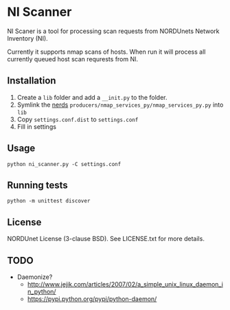 # NI Scanner

NI Scaner is a tool for processing scan requests from NORDUnets Network Inventory (NI).

Currently it supports nmap scans of hosts. When run it will process all currently queued host scan requrests from NI.

## Installation

1. Create a `lib` folder and add a `__init.py` to the folder.
2. Symlink the [nerds](https://github.com/fredrikt/nerds) `producers/nmap_services_py/nmap_services_py.py` into `lib`
3. Copy `settings.conf.dist` to `settings.conf`
4. Fill in settings

## Usage

    python ni_scanner.py -C settings.conf

## Running tests

    python -m unittest discover

## License

NORDUnet License (3-clause BSD). See LICENSE.txt for more details.

## TODO

- Daemonize?
  - http://www.jejik.com/articles/2007/02/a_simple_unix_linux_daemon_in_python/
  - https://pypi.python.org/pypi/python-daemon/

